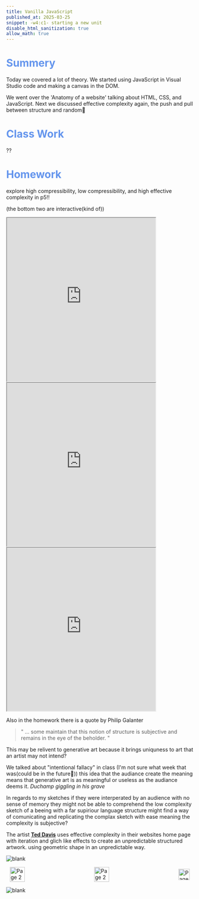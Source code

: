 ```yaml
---
title: Vanilla JavaScript
published_at: 2025-03-25
snippet: -w4:c1- starting a new unit
disable_html_sanitization: true
allow_math: true
---
```


<h1 style="color:CornflowerBlue;">Summery</h1>
Today we covered a lot of theory. We started using JavaScript in Visual Studio code and making a canvas in the DOM. 

We went over the 'Anatomy of a website' talking about HTML, CSS, and JavaScript. Next we discussed effective complexity again, the push and pull between structure and random🤯

<h1 style="color:CornflowerBlue;">Class Work</h1>
??


<h1 style="color:CornflowerBlue;">Homework</h1>
explore high compressibility, low compressibility, and high effective complexity in p5!!

(the bottom two are interactive(kind of))

<iframe src="https://editor.p5js.org/POP161516/full/Udb66paR2" width="400" height="440" aline="middle"></iframe>

<iframe src="https://editor.p5js.org/POP161516/full/hS-vKk155" width="400" height="440" aline="middle"></iframe>

<iframe src="https://editor.p5js.org/POP161516/full/GWgZxf5aE" width="400" height="440" aline="middle"></iframe>

Also in the homework there is a quote by Philip Galanter 

> " ... some maintain that this notion of structure is subjective and remains in the eye of the beholder. "

This may be relivent to generative art because it brings uniquness to art that an artist may not intend?

We talked about "intentional fallacy" in class (I'm not sure what week that was(could be in the future🤫)) this idea that the audiance create the meaning means that generative art is as meaningful or useless as the audiance deems it. *Duchamp giggling in his grave*

In regards to my sketches if they were interperated by an audience with no sense of memory they might not be able to comprehend the low complexity sketch of a beeing with a far supiriour language structure might find a way of comunicating and replicating the complax sketch with ease meaning the complexity is subjective?

The artist [**Ted Davis**](https://teddavis.org/#projects) uses effective complexity in their websites home page with iteration and glich like effects to create an unpredictable structured artwork. using geometric shape in an unpredictable way.

![blank](/Images/w1/blankpng.png)

<style>
.container {
    display: flex;
    justify-content: space-between;
    align-items: center;
    padding: 0 10px; /* Optional: Add some padding if needed */
}

.button {
    display: flex;
    align-items: center;
    /* Add additional styling for buttons if needed */
}

.button img {
    display: block;
}
</style>


<body>
    <div class="container">
        <a href="/07-assignment-one" class="button middle">
            <img id= "home_id" src="/Images/Buttons/Back.png" width="40" height="40" alt="Page 2">
        <a href="/" class="button middle">
            <img id= "home_id" src="/Images/Buttons/Home.png" width="40" height="40" alt="Page 2">
        </a>
        <a href="/09-intro-to-glitch" class="button right">
            <img id= "next_id" src="/Images/Buttons/Forward.png" width="30" height="30" alt="Page 3">
        </a>
    </div>
</body>

![blank](/Images/w1/blankpng.png)